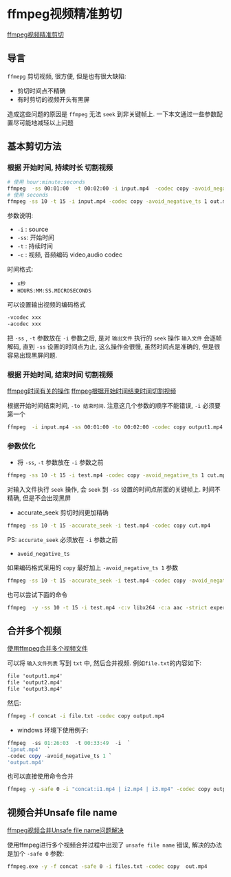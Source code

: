 # ffmpeg视频精准剪切

[ffmpeg视频精准剪切](https://zhuanlan.zhihu.com/p/97914917)

## 导言

`ffmepg` 剪切视频, 很方便, 但是也有很大缺陷:

+ 剪切时间点不精确
+ 有时剪切的视频开头有黑屏

造成这些问题的原因是 `ffmpeg` 无法 `seek` 到非关键帧上.
一下本文通过一些参数配置尽可能地减轻以上问题

## 基本剪切方法

### 根据 开始时间, 持续时长 切割视频

```bash
# 使用 hour:minute:seconds
ffmpeg  -ss 00:01:00  -t 00:02:00 -i input.mp4  -codec copy -avoid_negative_ts 1 out.mp4
# 使用 seconds
ffmpeg -ss 10 -t 15 -i input.mp4 -codec copy -avoid_negative_ts 1 out.mp4
```

参数说明:

+ `-i` : source
+ `-ss`: 开始时间
+ `-t` : 持续时间
+ `-c` : 视频, 音频编码 video,audio codec

时间格式:

+ `x秒`
+ `HOURS:MM:SS.MICROSECONDS`

可以设置输出视频的编码格式

```bash
-vcodec xxx
-acodec xxx
```

把 `-ss` , `-t` 参数放在 `-i` 参数之后, 是对 `输出文件` 执行的 `seek` 操作
`输入文件` 会逐帧解码, 直到 `-ss` 设置的时间点为止, 这么操作会很慢,
虽然时间点是准确的, 但是很容易出现黑屏问题.

### 根据 开始时间, 结束时间 切割视频

[ffmpeg时间有关的操作](https://www.cnblogs.com/yongfengnice/p/7156952.html)
[ffmpeg根据开始时间结束时间切割视频](https://blog.csdn.net/fjh1997/article/details/106037265)

根据开始时间结束时间, `-to 结束时间`.
注意这几个参数的顺序不能错误, `-i` 必须要第一个

```bash
ffmpeg  -i input.mp4 -ss 00:01:00 -to 00:02:00 -codec copy output1.mp4
```

### 参数优化

+ 将 `-ss`,  `-t` 参数放在 `-i` 参数之前

```bash
ffmpeg -ss 10 -t 15 -i test.mp4 -codec copy -avoid_negative_ts 1 cut.mp4
```

对输入文件执行 `seek` 操作, 会 `seek` 到 `-ss` 设置的时间点前面的关键帧上.
时间不精确, 但是不会出现黑屏

+ accurate_seek
剪切时间更加精确

```bash
ffmpeg -ss 10 -t 15 -accurate_seek -i test.mp4 -codec copy cut.mp4
```

PS: `accurate_seek` 必须放在 `-i` 参数之前

+ `avoid_negative_ts`

如果编码格式采用的 `copy` 最好加上 `-avoid_negative_ts 1` 参数

```bash
ffmpeg -ss 10 -t 15 -accurate_seek -i test.mp4 -codec copy -avoid_negative_ts 1 out.mp4
```

也可以尝试下面的命令

```bash
ffmpeg  -y -ss 10 -t 15 -i test.mp4 -c:v libx264 -c:a aac -strict experimental -b:a 98k out.mp4
```

## 合并多个视频

[使用ffmpeg合并多个视频文件](https://blog.csdn.net/winniezhang/article/details/89260841)

可以将 `输入文件列表` 写到 `txt` 中, 然后合并视频. 例如`file.txt`的内容如下:

```txt
file 'output1.mp4'
file 'output2.mp4'
file 'output3.mp4'
```

然后:

```bash
ffmpeg -f concat -i file.txt -codec copy output.mp4
```

+ windows 环境下使用例子:

```powershell
ffmpeg  -ss 01:26:03  -t 00:33:49  -i  `
'ipnut.mp4'  `
-codec copy -avoid_negative_ts 1 `
'output.mp4'
```

也可以直接使用命令合并

```bash
ffmpeg -y -safe 0 -i "concat:i1.mp4 | i2.mp4 | i3.mp4" -codec copy output.mp4
```

## 视频合并Unsafe file name

[ffmpeg视频合并Unsafe file name问题解决](https://blog.csdn.net/mp624183768/article/details/81603602)

使用ffmpeg进行多个视频合并过程中出现了 `unsafe file name` 错误, 解决的办法是加个 `-safe 0` 参数:

```bash
ffmpeg.exe -y -f concat -safe 0 -i files.txt -codec copy  out.mp4
```
